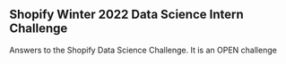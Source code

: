## Shopify Winter 2022 Data Science Intern Challenge

Answers to the Shopify Data Science Challenge. It is an OPEN challenge
